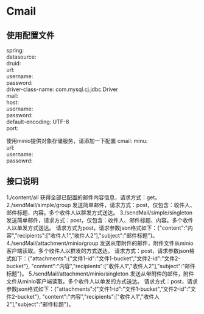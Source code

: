 Cmail
================================================================
使用配置文件  
----------------------------------------------------------------
spring:  
  datasource:  
    druid:  
      url:  
      username:  
      password:  
      driver-class-name: com.mysql.cj.jdbc.Driver  
  mail:  
    host:  
    username:  
    password:  
    default-encoding: UTF-8  
    port:   
    

使用minio提供对象存储服务，请添加一下配置 
cmail:
  minu:  
    url:  
    username:  
    passowrd:  
  
  
接口说明
----------------------------------------------------------------
1./content/all 获得全部已配置的邮件内容信息，请求方式：get。
2./sendMail/simple/group 发送简单邮件，请求方式：post，仅包含：收件人、邮件标题、内容。多个收件人以群发方式送达。
3./sendMail/simple/singleton 发送简单邮件，请求方式：post，仅包含：收件人、邮件标题、内容。多个收件人以单发方式送达。
请求方式为post，请求参数json格式如下：{"content":"内容","recipients":["收件人1","收件人2"],"subject":"邮件标题"}。
4./sendMail/attachment/minio/group 发送从带附件的邮件，附件文件从minio客户端读取。多个收件人以群发的方式送达。
请求方式：post，请求参数json格式如下：{"attachments":{"文件1-id":"文件1-bucket","文件2-id":"文件2-bucket"},
"content":"内容","recipients":["收件人1","收件人2"],"subject":"邮件标题"}。
5./sendMail/attachment/minio/singleton 发送从带附件的邮件，附件文件从minio客户端读取。多个收件人以单发的方式送达。
  请求方式：post，请求参数json格式如下：{"attachments":{"文件1-id":"文件1-bucket","文件2-id":"文件2-bucket"},
  "content":"内容","recipients":["收件人1","收件人2"],"subject":"邮件标题"}。